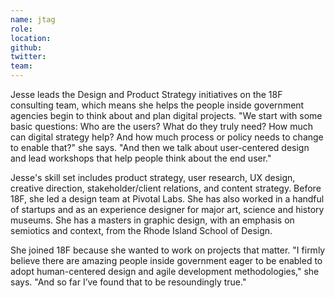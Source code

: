 ```yaml
---
name: jtag
role:
location:
github:
twitter:
team:
---
```


Jesse leads the Design and Product Strategy initiatives on the 18F consulting team, which means she helps the people inside government agencies begin to think about and plan digital projects. "We start with some basic questions: Who are the users? What do they truly need? How much can digital strategy help? And how much process or policy needs to change to enable that?" she says. "And then we talk about user-centered design and lead workshops that help people think about the end user."

Jesse's skill set includes product strategy, user research, UX design, creative direction, stakeholder/client relations, and content strategy. Before 18F, she led a design team at Pivotal Labs. She has also worked in a handful of startups and as an experience designer for major art, science and history museums. She has a masters in graphic design, with an emphasis on semiotics and context, from the Rhode Island School of Design.

She joined 18F because she wanted to work on projects that matter. "I firmly believe there are amazing people inside government eager to be enabled to adopt human-centered design and agile development methodologies," she says. "And so far I’ve found that to be resoundingly true."

